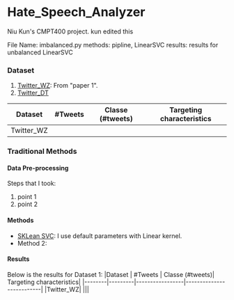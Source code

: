 # Hate_Speech_Analyzer

Niu Kun's CMPT400 project.
kun edited this

File Name: imbalanced.py
methods: pipline, LinearSVC
results: results for unbalanced LinearSVC


### Dataset
1. [Twitter_WZ](https://www.google.com): From "paper 1". 
2. [Twitter_DT](https://www.google.com)

|Dataset | #Tweets | Classe (#tweets)| Targeting characteristics|
|--------|---------|-----------------|--------------------------|
|Twitter_WZ| |||

### Traditional Methods

#### Data Pre-processing
Steps that I took:
1. point 1
2. point 2


#### Methods
- [SKLean SVC](https://scikit-learn.org/stable/modules/generated/sklearn.svm.SVC.html): I use default parameters with Linear kernel.
- Method 2:


#### Results
Below is the results for Dataset 1:
|Dataset | #Tweets | Classe (#tweets)| Targeting characteristics|
|--------|---------|-----------------|--------------------------|
|Twitter_WZ| |||
